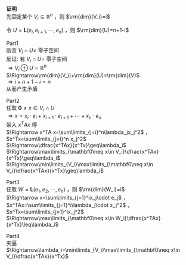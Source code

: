 **证明**  
先固定某个 $V_i\subseteq\mathbb R^n$ ，则 $\rm{dim}(V_i)=i$  
  
令 $U=\mathbf{L}(e_i,e_{i+1},\cdots,e_n)$ ，则 $\rm{dim}(U)=n+1-i$  
  
Part1  
断言 $V_i\cap U\neq$ 零子空间  
反证: 若 $V_i\cap U=$ 零子空间  
 $\Rightarrow V_i\oplus U=\mathbb R^n$  
 $\Rightarrow\rm{dim}(V_i)+\rm{dim}(U)=\rm{dim}(V)$  
 $\Rightarrow i+n+1-i=n$  
从而产生矛盾  
  
Part2  
任取 $\mathbf0\neq x\in V_i\cap U$  
 $\Rightarrow x=x_i\cdot e_i+x_{i+1}\cdot e_{i+1}+\cdots+x_n\cdot e_n$  
带入 $x^TA x$ 得  
 $\Rightarrow x^TA x=\sum\limits_{j=i}^n\lambda_jx_j^2$ ， $x^Tx=\sum\limits_{j=i}^n x_j^2$  
 $\Rightarrow\dfrac{x^TAx}{x^Tx}\geq\lambda_i$  
 $\Rightarrow\max\limits_{\mathbf0\neq x\in V_i}\dfrac{x^TAx}{x^Tx}\geq\lambda_i$  
 $\Rightarrow\min\limits_{V_i}\max\limits_{\mathbf0\neq x\in V_i}\dfrac{x^TAx}{x^Tx}\geq\lambda_i$  
  
Part3  
任取 $W=\mathbf{L}(e_1,e_2,\cdots,e_n)$ ，则 $\rm{dim}(W_i)=i$  
 $\Rightarrow x=\sum\limits_{j=1}^ix_j\cdot e_j$ ， $x^TAx=\sum\limits_{j=1}^i\lambda_j\cdot x_j^2$ ， $x^Tx=\sum\limits_{j=1}^ix_j^2$  
 $\Rightarrow\max\limits_{\mathbf0\neq x\in W_i}\dfrac{x^TAx}{x^Tx}\leq\lambda_i$  
  
Part4  
夹逼  
 $\Rightarrow\lambda_i=\min\limits_{V_i}\max\limits_{\mathbf0\neq x\in V_i}\dfrac{x^TAx}{x^Tx}$  
